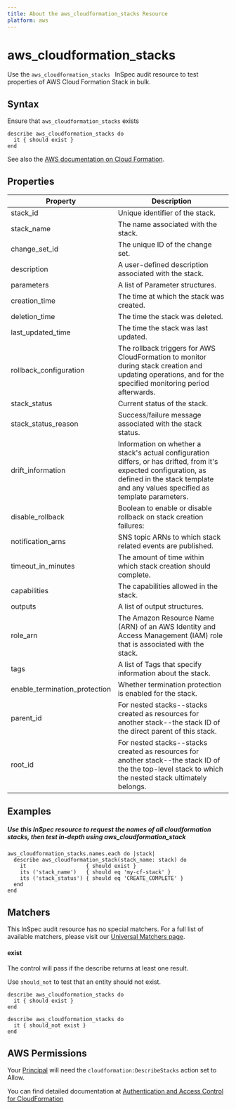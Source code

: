 ```yaml
---
title: About the aws_cloudformation_stacks Resource
platform: aws
---
```


# aws\_cloudformation\_stacks

Use the `aws_cloudformation_stacks ` InSpec audit resource to test properties of AWS Cloud Formation Stack in bulk.

## Syntax

Ensure that `aws_cloudformation_stacks` exists

    describe aws_cloudformation_stacks do
      it { should exist }
    end



See also the [AWS documentation on Cloud Formation](https://docs.aws.amazon.com/AWSCloudFormation/latest/APIReference/Welcome.html).

## Properties

|Property                        | Description|
| ---                            | --- |
|stack\_id                       | Unique identifier of the stack. |
|stack\_name                     | The name associated with the stack. |
|change\_set\_id                 | The unique ID of the change set. |
|description                     | A user-defined description associated with the stack. |
|parameters                      | A list of Parameter structures. |
|creation\_time                  | The time at which the stack was created. |
|deletion\_time                  | The time the stack was deleted. |
|last\_updated\_time             | The time the stack was last updated. |
|rollback\_configuration         | The rollback triggers for AWS CloudFormation to monitor during stack creation and updating operations, and for the specified monitoring period afterwards. |
|stack\_status                   | Current status of the stack. |
|stack\_status\_reason           | Success/failure message associated with the stack status. |
|drift\_information              | Information on whether a stack's actual configuration differs, or has drifted, from it's expected configuration, as defined in the stack template and any values specified as template parameters. |
|disable\_rollback               | Boolean to enable or disable rollback on stack creation failures: |
|notification\_arns              | SNS topic ARNs to which stack related events are published. |
|timeout\_in\_minutes            | The amount of time within which stack creation should complete. |
|capabilities                    | The capabilities allowed in the stack. |
|outputs                         | A list of output structures. |
|role\_arn                       | The Amazon Resource Name (ARN) of an AWS Identity and Access Management (IAM) role that is associated with the stack.  |
|tags                            | A list of Tags that specify information about the stack. |
|enable\_termination\_protection | Whether termination protection is enabled for the stack. |
|parent\_id                      | For nested stacks--stacks created as resources for another stack--the stack ID of the direct parent of this stack. |
|root\_id                        | For nested stacks--stacks created as resources for another stack--the stack ID of the the top-level stack to which the nested stack ultimately belongs. |

## Examples

##### Use this InSpec resource to request the names of all cloudformation stacks, then test in-depth using aws_cloudformation_stack

    aws_cloudformation_stacks.names.each do |stack|
      describe aws_cloudformation_stack(stack_name: stack) do
        it                   { should exist }
        its ('stack_name')   { should eq 'my-cf-stack' }
        its ('stack_status') { should eq 'CREATE_COMPLETE' }
      end
    end

## Matchers

This InSpec audit resource has no special matchers. For a full list of available matchers, please visit our [Universal Matchers page](https://www.inspec.io/docs/reference/matchers/).

#### exist

The control will pass if the describe returns at least one result.

Use `should_not` to test that an entity should not exist.

    describe aws_cloudformation_stacks do
      it { should exist }
    end

    describe aws_cloudformation_stacks do
      it { should_not exist }
    end

## AWS Permissions

Your [Principal](https://docs.aws.amazon.com/IAM/latest/UserGuide/intro-structure.html#intro-structure-principal) will need the `cloudformation:DescribeStacks` action set to Allow.

You can find detailed documentation at [Authentication and Access Control for CloudFormation](https://docs.aws.amazon.com/AWSCloudFormation/latest/UserGuide/Welcome.html)
